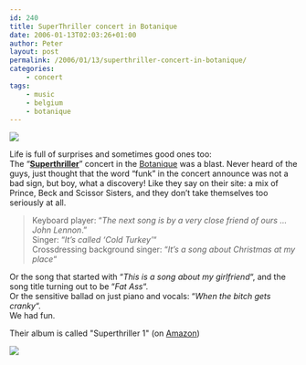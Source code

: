 ```yaml
---
id: 240
title: SuperThriller concert in Botanique
date: 2006-01-13T02:03:26+01:00
author: Peter
layout: post
permalink: /2006/01/13/superthriller-concert-in-botanique/
categories:
    - concert
tags:
    - music
    - belgium
    - botanique
---
```

![](http://static.flickr.com/39/85815230_86792d2d71.jpg)

Life is full of surprises and sometimes good ones too:  
The &#8220;[**Superthriller**](http://www.superthriller.co.uk/)&#8221; concert in the [Botanique](http://www.botanique.be/index.asp) was a blast. Never heard of the guys, just thought that the word &#8220;funk&#8221; in the concert announce was not a bad sign, but boy, what a discovery! Like they say on their site: a mix of Prince, Beck and Scissor Sisters, and they don&#8217;t take themselves too seriously at all.

> Keyboard player: &#8220;_The next song is by a very close friend of ours &#8230; John Lennon_.&#8221;  
> Singer: &#8220;_It&#8217;s called &#8216;Cold Turkey&#8217;_&#8220;  
> Crossdressing background singer: &#8220;_It&#8217;s a song about Christmas at my place_&#8220;

Or the song that started with &#8220;_This is a song about my girlfriend_&#8220;, and the song title turning out to be &#8220;_Fat Ass_&#8220;.  
Or the sensitive ballad on just piano and vocals: &#8220;_When the bitch gets cranky_&#8220;.  
We had fun.

Their album is called "Superthriller 1" (on  [Amazon](https://www.amazon.co.uk/gp/product/B0009OJAEO))  

![](https://images-na.ssl-images-amazon.com/images/I/612II56BZ7L._AC_.jpg)
